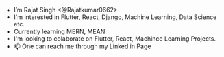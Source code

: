 - I’m Rajat Singh <@Rajatkumar0662>
- I'm interested in Flutter, React, Django, Machine Learning, Data Science etc.
- Currently learning MERN, MEAN
- I'm looking to colaborate on Flutter, React, Machince Learning Projects.
- 📫 One can reach me through my Linked in Page <Rajatkumar0662>
